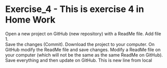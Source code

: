 # Exercise_4 - This is exercise 4 in Home Work
  Open a new project on GitHub (new repository) with a ReadMe file.
  Add file 1.   
  Save the changes (Commit). 
  Download the project to your computer. 
  On GitHub modify the ReadMe file and save changes. 
  Modify a ReadMe file on your computer (which will not be the same as the same ReadMe on GitHub). 
  Save everything and then update on GitHub.
This is new line from local
